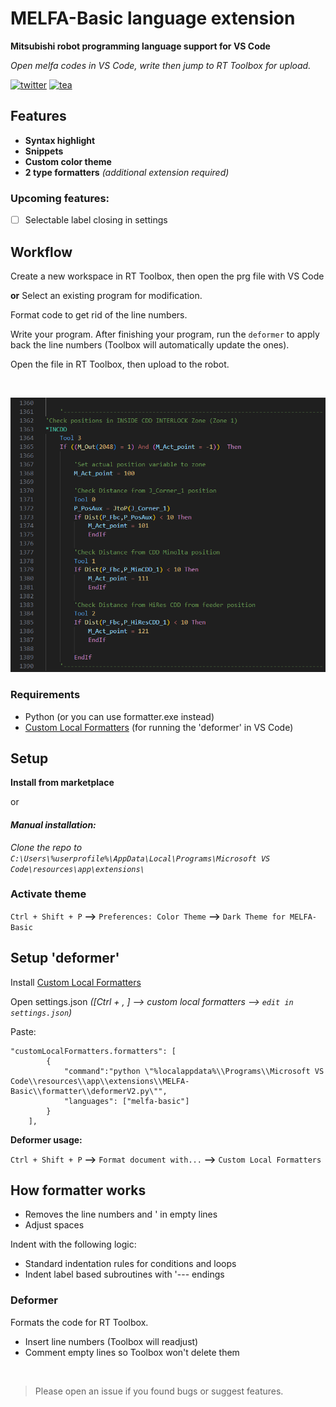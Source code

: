 # MELFA-Basic language extension

**Mitsubishi robot programming language support for VS Code**

*Open melfa codes in VS Code, write then jump to RT Toolbox for upload.*

[![twitter](https://img.shields.io/badge/follow-zserub_-blue?style=flat&logo=Twitter)](https://twitter.com/zserub)
[![tea](https://img.shields.io/badge/buy%20me-%E2%98%95%EF%B8%8F%20tea-yellow.svg)](https://ko-fi.com/metaphysix)

## Features

- **Syntax highlight**
- **Snippets**
- **Custom color theme**
- **2 type formatters** *(additional extension required)*

### Upcoming features:

- [ ] Selectable label closing in settings

## Workflow

Create a new workspace in RT Toolbox, then open the prg file with VS Code

**or** Select an existing program for modification.

Format code to get rid of the line numbers.

Write your program. After finishing your program, run the `deformer` to apply back the line numbers (Toolbox will automatically update the ones).

Open the file in RT Toolbox, then upload to the robot.

<br>

![Showcase](etc/Screenshot.png)


### Requirements

- Python (or you can use formatter.exe instead)
- [Custom Local Formatters](https://marketplace.visualstudio.com/items?itemName=jkillian.custom-local-formatters) (for running the 'deformer' in VS Code)

## Setup

**Install from marketplace**

or

#### *Manual installation:*

*Clone the repo to `C:\Users\%userprofile%\AppData\Local\Programs\Microsoft VS Code\resources\app\extensions\`*

### Activate theme

`Ctrl + Shift + P` **-->** `Preferences: Color Theme` **-->** `Dark Theme for MELFA-Basic`



## Setup 'deformer'

Install [Custom Local Formatters](https://marketplace.visualstudio.com/items?itemName=jkillian.custom-local-formatters)

Open settings.json *([Ctrl + , ] --> custom local formatters --> `edit in settings.json`)*

Paste:
```
"customLocalFormatters.formatters": [
        {
            "command":"python \"%localappdata%\\Programs\\Microsoft VS Code\\resources\\app\\extensions\\MELFA-Basic\\formatter\\deformerV2.py\"",
            "languages": ["melfa-basic"]
        }
    ],
```
**Deformer usage:**

`Ctrl + Shift + P` **-->** `Format document with...` **-->** `Custom Local Formatters`

## How formatter works

- Removes the line numbers and ' in empty lines
- Adjust spaces

Indent with the following logic:
- Standard indentation rules for conditions and loops
- Indent label based subroutines with '--- endings

### Deformer

Formats the code for RT Toolbox.
- Insert line numbers (Toolbox will readjust)
- Comment empty lines so Toolbox won't delete them

<br>

> Please open an issue if you found bugs or suggest features.
